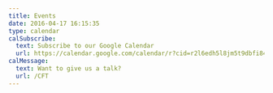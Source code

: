 ```yaml
---
title: Events
date: 2016-04-17 16:15:35
type: calendar
calSubscribe:
  text: Subscribe to our Google Calendar
  url: https://calendar.google.com/calendar/r?cid=r2l6edh5l8jm5t9dbfi84rn26s@group.calendar.google.com&pli=1
calMessage:
  text: Want to give us a talk?
  url: /CFT
---
```

